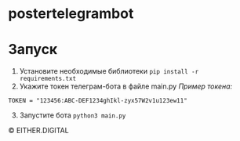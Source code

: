# postertelegrambot

# Запуск
1. Установите необходимые библиотеки
`pip install -r requirements.txt`
2. Укажите токен телеграм-бота в файле main.py
_Пример токена:_
```
TOKEN = "123456:ABC-DEF1234ghIkl-zyx57W2v1u123ew11"
```
3. Запустите бота
`python3 main.py`

© EITHER.DIGITAL
